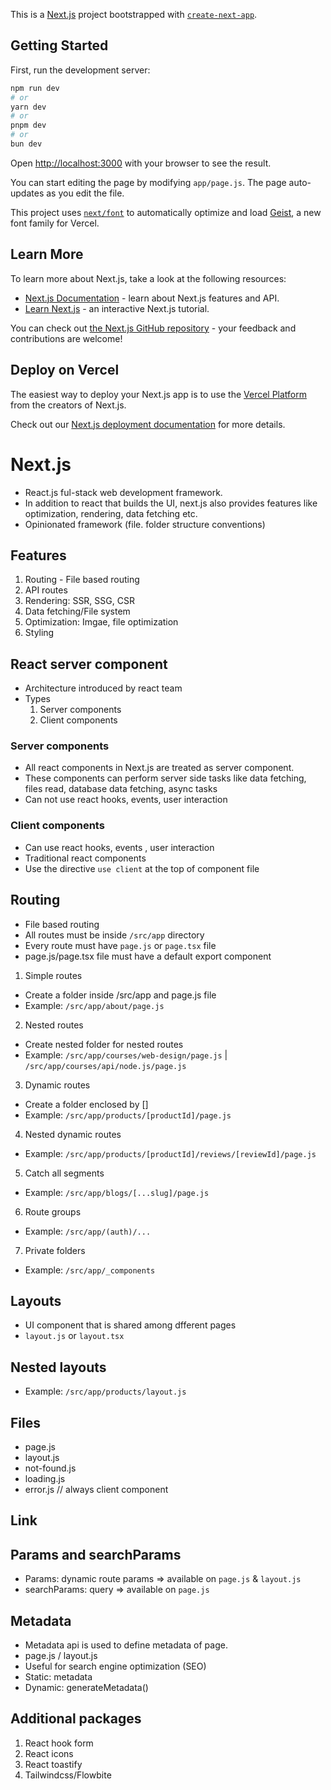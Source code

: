 This is a [Next.js](https://nextjs.org) project bootstrapped with [`create-next-app`](https://github.com/vercel/next.js/tree/canary/packages/create-next-app).

## Getting Started

First, run the development server:

```bash
npm run dev
# or
yarn dev
# or
pnpm dev
# or
bun dev
```

Open [http://localhost:3000](http://localhost:3000) with your browser to see the result.

You can start editing the page by modifying `app/page.js`. The page auto-updates as you edit the file.

This project uses [`next/font`](https://nextjs.org/docs/app/building-your-application/optimizing/fonts) to automatically optimize and load [Geist](https://vercel.com/font), a new font family for Vercel.

## Learn More

To learn more about Next.js, take a look at the following resources:

- [Next.js Documentation](https://nextjs.org/docs) - learn about Next.js features and API.
- [Learn Next.js](https://nextjs.org/learn) - an interactive Next.js tutorial.

You can check out [the Next.js GitHub repository](https://github.com/vercel/next.js) - your feedback and contributions are welcome!

## Deploy on Vercel

The easiest way to deploy your Next.js app is to use the [Vercel Platform](https://vercel.com/new?utm_medium=default-template&filter=next.js&utm_source=create-next-app&utm_campaign=create-next-app-readme) from the creators of Next.js.

Check out our [Next.js deployment documentation](https://nextjs.org/docs/app/building-your-application/deploying) for more details.

# Next.js

- React.js ful-stack web development framework.
- In addition to react that builds the UI, next.js also provides features like optimization, rendering, data fetching etc.
- Opinionated framework (file. folder structure conventions)

## Features

1. Routing - File based routing
2. API routes
3. Rendering: SSR, SSG, CSR
4. Data fetching/File system
5. Optimization: Imgae, file optimization
6. Styling

## React server component

- Architecture introduced by react team
- Types
  1. Server components
  2. Client components

### Server components

- All react components in Next.js are treated as server component.
- These components can perform server side tasks like data fetching, files read, database data fetching, async tasks
- Can not use react hooks, events, user interaction

### Client components

- Can use react hooks, events , user interaction
- Traditional react components
- Use the directive `use client` at the top of component file

## Routing

- File based routing
- All routes must be inside `/src/app` directory
- Every route must have `page.js` or `page.tsx` file
- page.js/page.tsx file must have a default export component

1. Simple routes

- Create a folder inside /src/app and page.js file
- Example: `/src/app/about/page.js`

2. Nested routes

- Create nested folder for nested routes
- Example: `/src/app/courses/web-design/page.js` | `/src/app/courses/api/node.js/page.js`

3. Dynamic routes

- Create a folder enclosed by []
- Example: `/src/app/products/[productId]/page.js`

4. Nested dynamic routes

- Example: `/src/app/products/[productId]/reviews/[reviewId]/page.js`

5. Catch all segments

- Example: `/src/app/blogs/[...slug]/page.js`

6. Route groups

- Example: `/src/app/(auth)/...`

7. Private folders

- Example: `/src/app/_components`

## Layouts

- UI component that is shared among dfferent pages
- `layout.js` or `layout.tsx`

## Nested layouts

- Example: `/src/app/products/layout.js`

## Files

- page.js
- layout.js
- not-found.js
- loading.js
- error.js // always client component

## Link

## Params and searchParams

- Params: dynamic route params => available on `page.js` & `layout.js`
- searchParams: query => available on `page.js`

## Metadata

- Metadata api is used to define metadata of page.
- page.js / layout.js
- Useful for search engine optimization (SEO)
- Static: metadata
- Dynamic: generateMetadata()

## Additional packages

1. React hook form
2. React icons
3. React toastify
4. Tailwindcss/Flowbite
